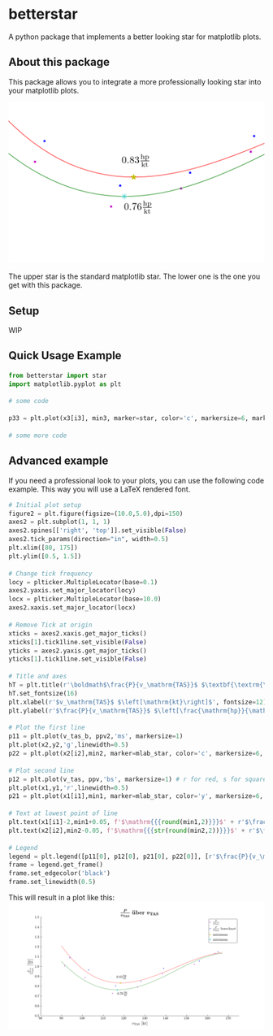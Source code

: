 # betterstar

A python package that implements a better looking star for matplotlib plots.

## About this package

This package allows you to integrate a more professionally looking star into your matplotlib plots.

![Picture showing the difference between the standard star and the star that this package includes.](resources/example2.png "Example of difference")

The upper star is the standard matplotlib star. The lower one is the one you get with this package.

## Setup
WIP

## Quick Usage Example

```python
from betterstar import star
import matplotlib.pyplot as plt

# some code

p33 = plt.plot(x3[i3], min3, marker=star, color='c', markersize=6, markeredgewidth=0.35)

# some more code
```

## Advanced example

If you need a professional look to your plots, you can use the following code example. This way you will use a LaTeX rendered font.

```python
# Initial plot setup
figure2 = plt.figure(figsize=(10.0,5.0),dpi=150)
axes2 = plt.subplot(1, 1, 1)
axes2.spines[['right', 'top']].set_visible(False)
axes2.tick_params(direction="in", width=0.5)
plt.xlim([80, 175])
plt.ylim([0.5, 1.5])

# Change tick frequency
locy = plticker.MultipleLocator(base=0.1)
axes2.yaxis.set_major_locator(locy)
locx = plticker.MultipleLocator(base=10.0)
axes2.xaxis.set_major_locator(locx)

# Remove Tick at origin
xticks = axes2.xaxis.get_major_ticks()
xticks[1].tick1line.set_visible(False)
yticks = axes2.yaxis.get_major_ticks()
yticks[1].tick1line.set_visible(False)

# Title and axes
hT = plt.title(r'\boldmath$\frac{P}{v_\mathrm{TAS}}$ $\textbf{\textrm{\"{u}ber}}$ $v_\mathrm{TAS}$') # Title
hT.set_fontsize(16)
plt.xlabel(r'$v_\mathrm{TAS}$ $\left[\mathrm{kt}\right]$', fontsize=12) # x-axis label
plt.ylabel(r'$\frac{P}{v_\mathrm{TAS}}$ $\left[\frac{\mathrm{hp}}{\mathrm{kt}}\right]$', fontsize=12) # y-axis label

# Plot the first line
p11 = plt.plot(v_tas_b, ppv2,'ms', markersize=1)
plt.plot(x2,y2,'g',linewidth=0.5)
p22 = plt.plot(x2[i2],min2, marker=mlab_star, color='c', markersize=6, markeredgewidth=0.35)

# Plot second line
p12 = plt.plot(v_tas, ppv,'bs', markersize=1) # r for red, s for square
plt.plot(x1,y1,'r',linewidth=0.5)
p21 = plt.plot(x1[i1],min1, marker=mlab_star, color='y', markersize=6, markeredgewidth=0.35)

# Text at lowest point of line
plt.text(x1[i1]-2,min1+0.05, f'$\mathrm{{{round(min1,2)}}}$' + r'$\frac{\mathrm{hp}}{\mathrm{kt}}$')
plt.text(x2[i2],min2-0.05, f'$\mathrm{{{str(round(min2,2))}}}$' + r'$\frac{\mathrm{hp}}{\mathrm{kt}}$')

# Legend
legend = plt.legend([p11[0], p12[0], p21[0], p22[0]], [r'$\frac{P}{v_\mathrm{TAS}}$', r'$\frac{P}{v_\mathrm{TAS}}$ \textrm{berechnet}', r'\textrm{minimum}', r'\textrm{minimum}'], loc='upper right', handlelength=0)
frame = legend.get_frame()
frame.set_edgecolor('black')
frame.set_linewidth(0.5)

```

This will result in a plot like this:
![Plot with the new star](resources/example.png "Example")
